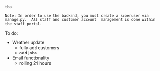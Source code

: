 `tba`

`Note: In order to use the backend, you must create a superuser via manage.py.  All staff and customer account 
management is done within the staff portal.`


To do:
- Weather update
    - fully add customers
    - add jobs
- Email functionality
    - rolling 24 hours 
